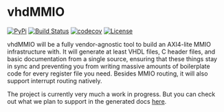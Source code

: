 
vhdMMIO
=======

[![PyPi](https://badgen.net/pypi/v/vhdmmio)](https://pypi.org/project/vhdmmio/)
[![Build Status](https://dev.azure.com/abs-tudelft/vhdmmio/_apis/build/status/abs-tudelft.vhdmmio?branchName=master)](https://dev.azure.com/abs-tudelft/vhdmmio/_build/latest?definitionId=4&branchName=master)
[![codecov](https://codecov.io/gh/abs-tudelft/vhdmmio/branch/master/graph/badge.svg)](https://codecov.io/gh/abs-tudelft/vhdmmio)
[![License](https://badgen.net/github/license/abs-tudelft/vhdmmio)](https://github.com/abs-tudelft/vhdmmio/blob/master/LICENSE)

vhdMMIO will be a fully vendor-agnostic tool to build an AXI4-lite MMIO
infrastructure with. It will generate at least VHDL files, C header files, and
basic documentation from a single source, ensuring that these things stay in
sync and preventing you from writing massive amounts of boilerplate code for
every register file you need. Besides MMIO routing, it will also support
interrupt routing natively.

The project is currently very much a work in progress. But you can check out
what we plan to support in the generated docs [here](doc/md/README.md).
